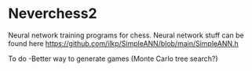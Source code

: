 # Neverchess2

Neural network training programs for chess. 
Neural network stuff can be found here https://github.com/ilkp/SimpleANN/blob/main/SimpleANN.h

To do
-Better way to generate games (Monte Carlo tree search?)
